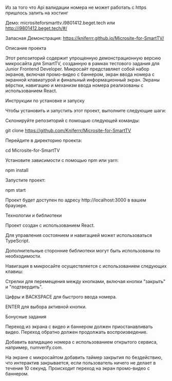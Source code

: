 
Из за того что Api валидации номера не может работать с https пришлось залить на хостинг

Демо: micrositeforsmarttv.i9801412.beget.tech или http://i9801412.beget.tech/#/


Запасная Демонстрация: https://kniferrr.github.io/Microsite-for-SmartTV/

Описание проекта

Этот репозиторий содержит упрощенную демонстрационную версию микросайта для SmartTV, созданную в рамках тестового задания для Junior Frontend Developer. Микросайт представляет собой набор экранов, включая промо-видео с баннером, экран ввода номера с экранной клавиатурой и финальный информационный экран. Экраны вёрстки, навигацию и механизм ввода номера реализованы с использованием React.

Инструкции по установке и запуску

Чтобы установить и запустить этот проект, выполните следующие шаги:

Склонируйте репозиторий с помощью следующей команды:

git clone https://github.com/Kniferrr/Microsite-for-SmartTV

Перейдите в директорию проекта:

cd Microsite-for-SmartTV

Установите зависимости с помощью npm или yarn:

npm install

Запустите проект:

npm start

Проект будет доступен по адресу http://localhost:3000 в вашем браузере.

Технологии и библиотеки

Проект создан с использованием React.

Для управления состоянием и навигацией может использоваться TypeScript.

Дополнительные сторонние библиотеки могут быть использованы по необходимости.


Навигация в микросайте осуществляется с использованием следующих клавиш:

Стрелки для перемещения между кнопками, включая кнопки "закрыть" и "подтвердить".

Цифры и BACKSPACE для быстрого ввода номера.

ENTER для выбора активной кнопки.

Бонусные задания

Переход из экрана с видео и баннером должен приостанавливать видео. Переход обратно должен продолжать воспроизведение.

Добавить валидацию номера с использованием открытого сервиса, например, numverify.com.

На экране с микросайтом добавить таймер закрытия по бездействию, что интерактив закрывается, если пользователь ничего не делает в течение 10 секунд. Происходит переход на экран промо-видео с баннером.
